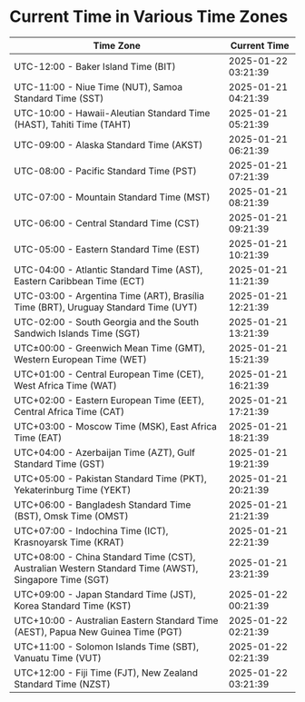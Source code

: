 # Current Time in Various Time Zones

| Time Zone | Current Time |
|-----------|--------------|
| UTC-12:00 - Baker Island Time (BIT) | 2025-01-22 03:21:39 |
| UTC-11:00 - Niue Time (NUT), Samoa Standard Time (SST) | 2025-01-21 04:21:39 |
| UTC-10:00 - Hawaii-Aleutian Standard Time (HAST), Tahiti Time (TAHT) | 2025-01-21 05:21:39 |
| UTC-09:00 - Alaska Standard Time (AKST) | 2025-01-21 06:21:39 |
| UTC-08:00 - Pacific Standard Time (PST) | 2025-01-21 07:21:39 |
| UTC-07:00 - Mountain Standard Time (MST) | 2025-01-21 08:21:39 |
| UTC-06:00 - Central Standard Time (CST) | 2025-01-21 09:21:39 |
| UTC-05:00 - Eastern Standard Time (EST) | 2025-01-21 10:21:39 |
| UTC-04:00 - Atlantic Standard Time (AST), Eastern Caribbean Time (ECT) | 2025-01-21 11:21:39 |
| UTC-03:00 - Argentina Time (ART), Brasília Time (BRT), Uruguay Standard Time (UYT) | 2025-01-21 12:21:39 |
| UTC-02:00 - South Georgia and the South Sandwich Islands Time (SGT) | 2025-01-21 13:21:39 |
| UTC±00:00 - Greenwich Mean Time (GMT), Western European Time (WET) | 2025-01-21 15:21:39 |
| UTC+01:00 - Central European Time (CET), West Africa Time (WAT) | 2025-01-21 16:21:39 |
| UTC+02:00 - Eastern European Time (EET), Central Africa Time (CAT) | 2025-01-21 17:21:39 |
| UTC+03:00 - Moscow Time (MSK), East Africa Time (EAT) | 2025-01-21 18:21:39 |
| UTC+04:00 - Azerbaijan Time (AZT), Gulf Standard Time (GST) | 2025-01-21 19:21:39 |
| UTC+05:00 - Pakistan Standard Time (PKT), Yekaterinburg Time (YEKT) | 2025-01-21 20:21:39 |
| UTC+06:00 - Bangladesh Standard Time (BST), Omsk Time (OMST) | 2025-01-21 21:21:39 |
| UTC+07:00 - Indochina Time (ICT), Krasnoyarsk Time (KRAT) | 2025-01-21 22:21:39 |
| UTC+08:00 - China Standard Time (CST), Australian Western Standard Time (AWST), Singapore Time (SGT) | 2025-01-21 23:21:39 |
| UTC+09:00 - Japan Standard Time (JST), Korea Standard Time (KST) | 2025-01-22 00:21:39 |
| UTC+10:00 - Australian Eastern Standard Time (AEST), Papua New Guinea Time (PGT) | 2025-01-22 02:21:39 |
| UTC+11:00 - Solomon Islands Time (SBT), Vanuatu Time (VUT) | 2025-01-22 02:21:39 |
| UTC+12:00 - Fiji Time (FJT), New Zealand Standard Time (NZST) | 2025-01-22 03:21:39 |
